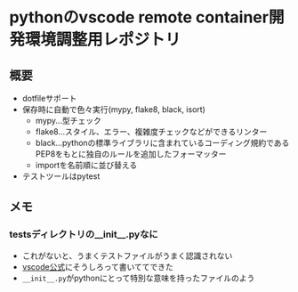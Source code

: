 # pythonのvscode remote container開発環境調整用レポジトリ

## 概要

- dotfileサポート
- 保存時に自動で色々実行(mypy, flake8, black, isort)
  - mypy...型チェック
  - flake8...スタイル、エラー、複雑度チェックなどができるリンター
  - black...pythonの標準ライブラリに含まれているコーディング規約であるPEP8をもとに独自のルールを追加したフォーマッター
  - importを名前順に並び替える
- テストツールはpytest

## メモ

### testsディレクトリの__init__.pyなに

- これがないと、うまくテストファイルがうまく認識されない
- [vscode公式](https://code.visualstudio.com/docs/python/testing#_test-discovery)にそうしろって書いててできた
- `__init__.py`がpythonにとって特別な意味を持ったファイルのよう
